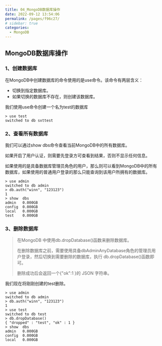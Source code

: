 ```yaml
---
title: 04_MongoDB数据库操作
date: 2022-09-12 13:54:06
permalink: /pages/f96c27/
# sidebar: true
categories:
  - MongoDB
---
```

## MongoDB数据库操作

### 1、创建数据库

在MongoDB中创建数据库的命令使用的是use命令。该命令有两层含义：

- 切换到指定数据库。
- 如果切换的数据库不存在，则创建该数据库。

我们使用use命令创建一个名为test的数据库

```shell
> use test
switched to db sxttest
```

### 2、查看所有数据库

我们可以通过show dbs命令查看当前MongoDB中的所有数据库。

如果开启了用户认证，则需要先登录方可查看到结果，否则不显示任何信息。

如果使用的是具备数据库管理员角色的用户，那么则可以看到MongoDB中的所有数据库，如果使用的普通用户登录的那么只能查询到该用户所拥有的数据库。 

```shell
> use admin
switched to db admin
> db.auth("winn", "123123")
1
> show  dbs
admin   0.000GB
config  0.000GB
local   0.000GB
test    0.000GB
```

### 3、删除数据库

> 在MongoDB 中使用db.dropDatabase()函数来删除数据库。
>
> 在删除数据库之前，需要使用具备dbAdminAnyDatabase角色的管理员用户登录，然后切换到需要删除的数据库，执行 db.dropDatabase()函数即可。
>
> 删除成功后会返回一个{"ok":1 }的 JSON 字符串。

我们现在将刚刚创建的test删除。

```shell
> use admin
switched to db admin
> db.auth("winn", "123123")
1
> use test
switched to db test
> db.dropDatabase()
{ "dropped" : "test", "ok" : 1 }
> show  dbs
admin   0.000GB
config  0.000GB
local   0.000GB
```

